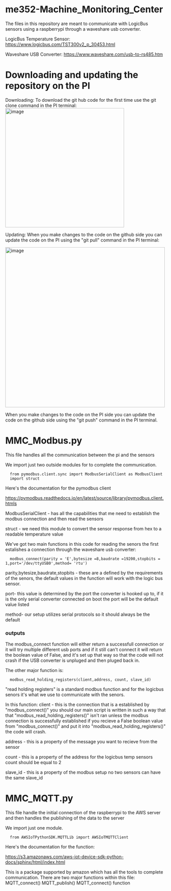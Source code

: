 # me352-Machine_Monitoring_Center
The files in this repository are meant to communicate with LogicBus sensors using a raspberrypi through a waveshare usb converter.

LogicBus Temperature Sensor: https://www.logicbus.com/TST300v2_p_30453.html

Waveshare USB Converter: https://www.waveshare.com/usb-to-rs485.htm

# Downloading and updating the repository on the PI
Downloading:
To download the git hub code for the first time use the git clone command in the PI terminal:
<img width="373" alt="image" src="https://user-images.githubusercontent.com/99203836/199291117-dee23a14-e89f-4e3c-8d8d-8605040ed3f3.png">

Updating:
When you make changes to the code on the github side you can update the code on the PI using the "git pull" command in the PI terminal:

<img width="501" alt="image" src="https://user-images.githubusercontent.com/99203836/199290360-6ad1c96f-61c6-4fdb-92bd-58e1f1b33865.png">

When you make changes to the code on the PI side you can update the code on the github side using the "git push" command in the PI terminal.

# MMC_Modbus.py
This file handles all the communication between the pi and the sensors

We import just two outside modules for to complete the communication.

      from pymodbus.client.sync import ModbusSerialClient as ModbusClient
      import struct

Here's the documentation for the pymodbus client

https://pymodbus.readthedocs.io/en/latest/source/library/pymodbus.client.htmls

ModbusSerialClient - has all the capabilities that me need to establish the modbus connection and then read the sensors

struct - we need this module to convert the sensor response from hex to a readable temperature value

We've got two main functions in this code for reading the senors the first estalishes a connection through the waveshare usb converter:

      modbus_connect(parity = 'E',bytesize =8,baudrate =19200,stopbits = 1,port='/dev/ttyUSB0',method= 'rtu')

parity,bytesize,baudrate,stopbits - these are a defined by the requirements of the senors, the default values in the function will work with the logic bus sensor.

port- this value is determined by the port the converter is hooked up to, if it is the only serial converter connected on boot the port will be the default value listed

method- our setup utilizes serial protocols so it should always be the default

### outputs

The modbus_connect function will either return a successfull connection or it will try multiple different usb ports and if it still can't connect it will return the boolean value of False, and it's set up that way so that the code will not crash if the USB converter is unpluged and then pluged back in.

The other major function is:

      modbus_read_holding_registers(client,address, count, slave_id)
      
"read holding registers" is a standard modbus function and for the logicbus senors it's what we use to communicate with the senors. 

In this function:
client -  this is the connection that is a established by "modbus_connect()" you should our main script is written in such a way that that "modbus_read_holding_registers()" isn't ran unless the modbus connection is successfully established if you recieve a False boolean value from "modbus_connect()" and put it into "modbus_read_holding_registers()" the code will crash.

address - this is a property of the message you want to recieve from the sensor

count - this is a property of the address for the logicbus temp sensors count should be equal to 2

slave_id -  this is a property of the modbus setup no two sensors can have the same slave_id

# MMC_MQTT.py
This file handle the initial connection of the raspberrypi to the AWS server and then handles the publishing of the data to the server

We import just one module.

      from AWSIoTPythonSDK.MQTTLib import AWSIoTMQTTClient
      
Here's the documentation for the function:

https://s3.amazonaws.com/aws-iot-device-sdk-python-docs/sphinx/html/index.html

This is a package supported by amazon which has all the tools to complete communication. There are two major functions within this file:
      MQTT_connect()
      MQTT_publish()
MQTT_connect() function 
